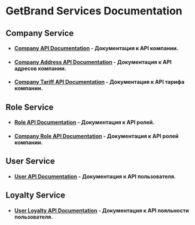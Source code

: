 # GetBrand Services Documentation

## Company Service

- #### [Company API Documentation](https://github.com/daniil-lab/getbrand-services-docs/blob/main/Company/Company.md) - Документация к API компании.
- #### [Company Address API Documentation](https://github.com/daniil-lab/GetBrand-Services-Docs/blob/main/Company/CompanyAddress.md) - Документация к API адресов компании.
- #### [Company Tariff API Documentation](https://github.com/daniil-lab/GetBrand-Services-Docs/blob/main/Company/CompanyTariff.md) - Документация к API тарифа компании.

## Role Service

- #### [Role API Documentation](https://github.com/daniil-lab/getbrand-services-docs/blob/main/Role/Role.md) - Документация к API ролей.
- #### [Company Role API Documentation](https://github.com/daniil-lab/GetBrand-Services-Docs/blob/main/Role/CompanyRole.md) - Документация к API ролей компании.

## User Service

- #### [User API Documentation](https://github.com/daniil-lab/getbrand-services-docs/blob/main/User/User.md) - Документация к API пользователя.

## Loyalty Service

- #### [User Loyalty API Documentation](https://github.com/daniil-lab/getbrand-services-docs/blob/main/Loyalty/UserLoyalty.md) - Документация к API лояльности пользователя.
